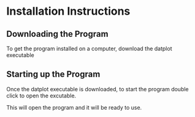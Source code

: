 # Installation Instructions

## Downloading the Program

To get the program installed on a computer, download the datplot executable

## Starting up the Program

Once the datplot executable is downloaded, to start the program double click to open the excutable.

This will open the program and it will be ready to use.
